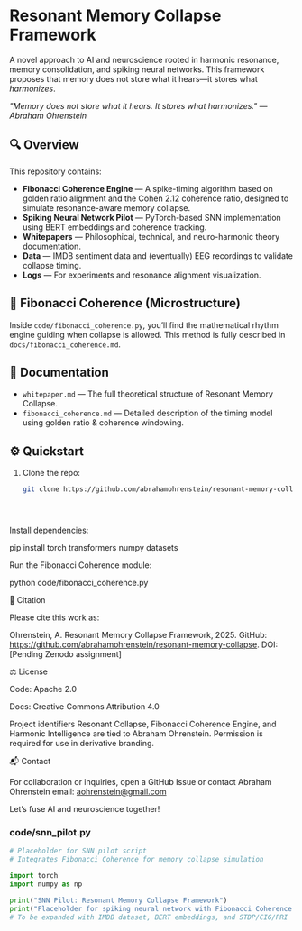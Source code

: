 # Resonant Memory Collapse Framework

A novel approach to AI and neuroscience rooted in harmonic resonance, memory consolidation, and spiking neural networks. This framework proposes that memory does not store what it hears—it stores what *harmonizes*.

*"Memory does not store what it hears. It stores what harmonizes." — Abraham Ohrenstein*

## 🔍 Overview

This repository contains:

- **Fibonacci Coherence Engine** — A spike-timing algorithm based on golden ratio alignment and the Cohen 2.12 coherence ratio, designed to simulate resonance-aware memory collapse.
- **Spiking Neural Network Pilot** — PyTorch-based SNN implementation using BERT embeddings and coherence tracking.
- **Whitepapers** — Philosophical, technical, and neuro-harmonic theory documentation.
- **Data** — IMDB sentiment data and (eventually) EEG recordings to validate collapse timing.
- **Logs** — For experiments and resonance alignment visualization.

## 🧠 Fibonacci Coherence (Microstructure)

Inside `code/fibonacci_coherence.py`, you’ll find the mathematical rhythm engine guiding when collapse is allowed. This method is fully described in `docs/fibonacci_coherence.md`.

## 📄 Documentation

- `whitepaper.md` — The full theoretical structure of Resonant Memory Collapse.
- `fibonacci_coherence.md` — Detailed description of the timing model using golden ratio & coherence windowing.

## ⚙️ Quickstart

1. Clone the repo:
   ```bash
   git clone https://github.com/abrahamohrenstein/resonant-memory-collapse.git





Install dependencies:

pip install torch transformers numpy datasets



Run the Fibonacci Coherence module:

python code/fibonacci_coherence.py

📜 Citation

Please cite this work as:



Ohrenstein, A. Resonant Memory Collapse Framework, 2025. GitHub: https://github.com/abrahamohrenstein/resonant-memory-collapse. DOI: [Pending Zenodo assignment]

⚖️ License





Code: Apache 2.0



Docs: Creative Commons Attribution 4.0

Project identifiers Resonant Collapse, Fibonacci Coherence Engine, and Harmonic Intelligence are tied to Abraham Ohrenstein. Permission is required for use in derivative branding.

📬 Contact

For collaboration or inquiries, open a GitHub Issue or contact Abraham Ohrenstein email: aohrenstein@gmail.com

Let’s fuse AI and neuroscience together!


### code/snn_pilot.py
```python
# Placeholder for SNN pilot script
# Integrates Fibonacci Coherence for memory collapse simulation

import torch
import numpy as np

print("SNN Pilot: Resonant Memory Collapse Framework")
print("Placeholder for spiking neural network with Fibonacci Coherence integration")
# To be expanded with IMDB dataset, BERT embeddings, and STDP/CIG/PRI
